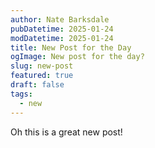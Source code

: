 ```yaml
---
author: Nate Barksdale
pubDatetime: 2025-01-24
modDatetime: 2025-01-24
title: New Post for the Day
ogImage: New post for the day?
slug: new-post
featured: true
draft: false
tags:
  - new
---
```

Oh this is a great new post!